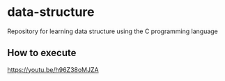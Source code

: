 # data-structure
Repository for learning data structure using the C programming language

## How to execute
https://youtu.be/h96Z38oMJZA

